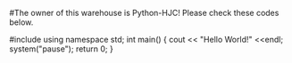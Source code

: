 #The owner of this warehouse is Python-HJC! Please check these codes below.

#include <iostream>
using namespace std;
int main()
{
    cout << "Hello World!" <<endl;
    system("pause");
    return 0;
}
